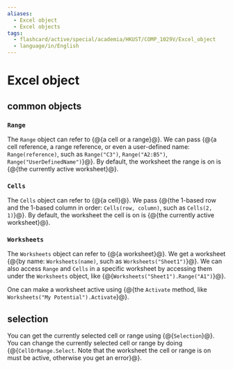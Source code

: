 ```yaml
---
aliases:
  - Excel object
  - Excel objects
tags:
  - flashcard/active/special/academia/HKUST/COMP_1029V/Excel_object
  - language/in/English
---
```


# Excel object

## common objects

### `Range`

The `Range` object can refer to {@{a cell or a range}@}. We can pass {@{a cell reference, a range reference, or even a user-defined name: `Range(reference)`, such as `Range("C3")`, `Range("A2:B5")`, `Range("UserDefinedName")`}@}. By default, the worksheet the range is on is {@{the currently active worksheet}@}. <!--SR:!2028-01-17,1125,350!2026-10-09,670,310!2027-08-18,927,330-->

### `Cells`

The `Cells` object can refer to {@{a cell}@}. We pass {@{the 1-based row and the 1-based column in order: `Cells(row, column)`, such as `Cells(2, 1)`}@}. By default, the worksheet the cell is on is {@{the currently active worksheet}@}. <!--SR:!2027-12-05,1087,350!2028-06-08,1041,290!2026-10-19,741,330-->

### `Worksheets`

The `Worksheets` object can refer to {@{a worksheet}@}. We get a worksheet {@{by name: `Worksheets(name)`, such as `Worksheets("Sheet1")`}@}. We can also access `Range` and `Cells` in a specific worksheet by accessing them under the `Worksheets` object, like {@{`Worksheets("Sheet1").Range("A1")`}@}. <!--SR:!2028-07-12,1262,350!2026-10-30,750,330!2026-07-01,660,330-->

One can make a worksheet active using {@{the `Activate` method, like `Worksheets("My Potential").Activate`}@}. <!--SR:!2025-08-25,347,270-->

## selection

You can get the currently selected cell or range using {@{`Selection`}@}. You can change the currently selected cell or range by doing {@{`CellOrRange.Select`. Note that the worksheet the cell or range is on must be active, otherwise you get an error}@}. <!--SR:!2028-09-24,1218,330!2026-08-22,698,330-->
